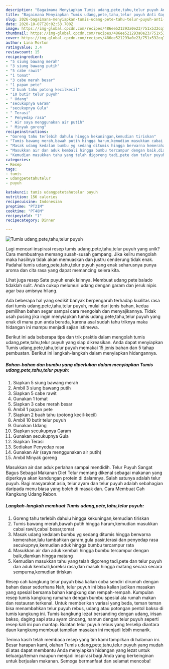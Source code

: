 ```yaml
---
description: "Bagaimana Menyiapkan Tumis udang,pete,tahu,telur puyuh Anti Gagal"
title: "Bagaimana Menyiapkan Tumis udang,pete,tahu,telur puyuh Anti Gagal"
slug: 2026-bagaimana-menyiapkan-tumis-udang-pete-tahu-telur-puyuh-anti-gagal
date: 2020-10-07T20:02:53.700Z
image: https://img-global.cpcdn.com/recipes/486ee521293a0e23/751x532cq70/tumis-udangpetetahutelur-puyuh-foto-resep-utama.jpg
thumbnail: https://img-global.cpcdn.com/recipes/486ee521293a0e23/751x532cq70/tumis-udangpetetahutelur-puyuh-foto-resep-utama.jpg
cover: https://img-global.cpcdn.com/recipes/486ee521293a0e23/751x532cq70/tumis-udangpetetahutelur-puyuh-foto-resep-utama.jpg
author: Lina Morton
ratingvalue: 3.4
reviewcount: 15
recipeingredient:
- "5 siung bawang merah"
- "3 siung bawang putih"
- "5 cabe rawit"
- "1 tomat"
- "3 cabe merah besar"
- "1 papan pete"
- "2 buah tahu potong kecilkecil"
- "10 butir telur puyuh"
- " Udang"
- "secukupnya Garam"
- "secukupnya Gula"
- " Terasi"
- " Penyedap rasa"
- " Air saya menggunakan air putih"
- " Minyak goreng"
recipeinstructions:
- "Goreng tahu terlebih dahulu hingga kekuningan,kemudian tiriskan"
- "Tumis bawang merah,bawah putih hingga harum,kemudian masukkan cabai rawit,cabai besar,tomat"
- "Masak udang kedalam bumbu yg sedang ditumis hingga berwarna kemerahan,lalu tambahkan garam,gula pasir,terasi dan penyedap rasa secukupnya,kemudian aduk hingga bumbu tercampur rata"
- "Masukkan air dan aduk kembali hingga bumbu tercampur dengan baik,diamkan hingga matang"
- "Kemudian masukkan tahu yang telah digoreng tadi,pete dan telur puyuh dan aduk kembali,koreksi rasa,dan masak hingga matang secara secara sempurna,kemudian tiriskan"
categories:
- Resep
tags:
- tumis
- udangpetetahutelur
- puyuh

katakunci: tumis udangpetetahutelur puyuh 
nutrition: 156 calories
recipecuisine: Indonesian
preptime: "PT21M"
cooktime: "PT48M"
recipeyield: "1"
recipecategory: Dinner

---
```



![Tumis udang,pete,tahu,telur puyuh](https://img-global.cpcdn.com/recipes/486ee521293a0e23/751x532cq70/tumis-udangpetetahutelur-puyuh-foto-resep-utama.jpg)

Lagi mencari inspirasi resep tumis udang,pete,tahu,telur puyuh yang unik? Cara membuatnya memang susah-susah gampang. Jika keliru mengolah maka hasilnya tidak akan memuaskan dan justru cenderung tidak enak. Padahal tumis udang,pete,tahu,telur puyuh yang enak seharusnya punya aroma dan cita rasa yang dapat memancing selera kita.

Lihat juga resep Sate puyuh enak lainnya. Membuat udang pete balado tidaklah sulit. Anda cukup melumuri udang dengan garam dan jeruk nipis agar bau amisnya hilang.

Ada beberapa hal yang sedikit banyak berpengaruh terhadap kualitas rasa dari tumis udang,pete,tahu,telur puyuh, mulai dari jenis bahan, kedua pemilihan bahan segar sampai cara mengolah dan menyajikannya. Tidak usah pusing jika ingin menyiapkan tumis udang,pete,tahu,telur puyuh yang enak di mana pun anda berada, karena asal sudah tahu triknya maka hidangan ini mampu menjadi sajian istimewa.


Berikut ini ada beberapa tips dan trik praktis dalam mengolah tumis udang,pete,tahu,telur puyuh yang siap dikreasikan. Anda dapat menyiapkan Tumis udang,pete,tahu,telur puyuh memakai 15 jenis bahan dan 5 tahap pembuatan. Berikut ini langkah-langkah dalam menyiapkan hidangannya.

<!--inarticleads1-->

##### Bahan-bahan dan bumbu yang diperlukan dalam menyiapkan Tumis udang,pete,tahu,telur puyuh:

1. Siapkan 5 siung bawang merah
1. Ambil 3 siung bawang putih
1. Siapkan 5 cabe rawit
1. Gunakan 1 tomat
1. Siapkan 3 cabe merah besar
1. Ambil 1 papan pete
1. Siapkan 2 buah tahu (potong kecil-kecil)
1. Ambil 10 butir telur puyuh
1. Gunakan  Udang
1. Siapkan secukupnya Garam
1. Gunakan secukupnya Gula
1. Siapkan  Terasi
1. Sediakan  Penyedap rasa
1. Gunakan  Air (saya menggunakan air putih)
1. Ambil  Minyak goreng


Masukkan air dan aduk perlahan sampai mendidih. Telur Puyuh Sangat Bagus Sebagai Makanan Diet Telur memang dikenal sebagai makanan yang diperkaya akan kandungan protein di dalamnya, Salah satunya adalah telur puyuh. Bagi masyarakat asia, telur ayam dan telur puyuh adalah sebahagian daripada menu biasa yang boleh di masak dan. Cara Membuat Cah Kangkung Udang Rebon. 

<!--inarticleads2-->

##### Langkah-langkah membuat Tumis udang,pete,tahu,telur puyuh:

1. Goreng tahu terlebih dahulu hingga kekuningan,kemudian tiriskan
1. Tumis bawang merah,bawah putih hingga harum,kemudian masukkan cabai rawit,cabai besar,tomat
1. Masak udang kedalam bumbu yg sedang ditumis hingga berwarna kemerahan,lalu tambahkan garam,gula pasir,terasi dan penyedap rasa secukupnya,kemudian aduk hingga bumbu tercampur rata
1. Masukkan air dan aduk kembali hingga bumbu tercampur dengan baik,diamkan hingga matang
1. Kemudian masukkan tahu yang telah digoreng tadi,pete dan telur puyuh dan aduk kembali,koreksi rasa,dan masak hingga matang secara secara sempurna,kemudian tiriskan


Resep cah kangkung telur puyuh bisa kalian coba sendiri dirumah dengan bahan dasar sederhana Nah, telur puyuh ini bisa kalian jadikan masakan yang spesial bersama bahan kangkung dan rempah-rempah. Kumpulan resep tumis kangkung rumahan dengan bumbu spesial ala rumah makan dan restauran terkenal. Untuk memberikan variasi yang beda, teman teman bisa menambahkan telur puyuh rebus, udang atau potongan pentol bakso di tumis kangkung ini. Tumis kangkung lezat bersanding dengan udang, irisan bakso, daging sapi atau ayam cincang, namun dengan telur puyuh seperti resep kali ini pun mantap. Bulatan telur puyuh rebus yang terselip diantara daun kangkung membuat tampilan masakan ini menjadi lebih menarik. 

Terima kasih telah membaca resep yang tim kami tampilkan di halaman ini. Besar harapan kami, olahan Tumis udang,pete,tahu,telur puyuh yang mudah di atas dapat membantu Anda menyiapkan hidangan yang lezat untuk keluarga/teman maupun menjadi inspirasi bagi Anda yang berkeinginan untuk berjualan makanan. Semoga bermanfaat dan selamat mencoba!
